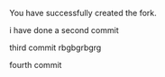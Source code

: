 You have successfully created the fork.

i have done a second commit

third commit
rbgbgrbgrg

fourth commit
